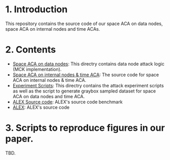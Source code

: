 # 1. Introduction

This repository contains the source code of our space ACA on data nodes, space ACA on internal nodes and time ACAs.

# 2. Contents

- [Space ACA on data nodes](https://github.com/ruiyang00/aca_dlis_review/tree/master/attack): This directry contains data node attack logic (MCK implementation).
- [Space ACA on internal nodes & time ACA](https://github.com/ruiyang00/aca_dlis_review/tree/master/src/benchmark): The source code for space ACA on internal nodes & time ACA.
- [Experiment Scripts](https://github.com/ruiyang00/aca_dlis_review/tree/master/scripts): This directry contains the attack experiment scripts as well as the script to generate graybox sampled dataset for space ACA on data nodes and time ACA.
- [ALEX Source code](https://github.com/ruiyang00/aca_dlis_review/tree/master/src): ALEX's source code benchmark
- [ALEX](https://github.com/ruiyang00/aca_dlis_review/tree/master/src/core): ALEX's source code

# 3. Scripts to reproduce figures in our paper.
TBD.
